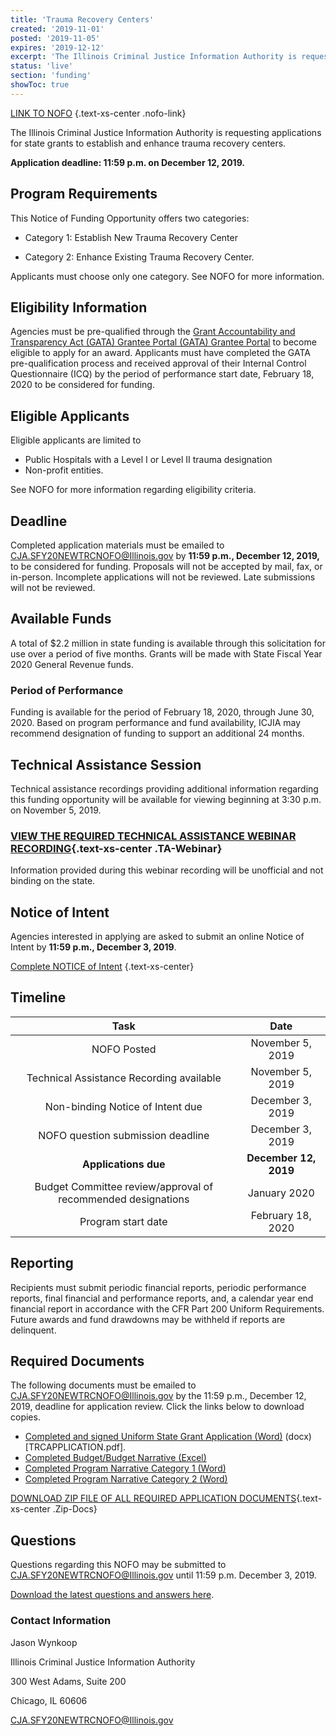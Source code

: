 ```yaml
---
title: 'Trauma Recovery Centers'
created: '2019-11-01'
posted: '2019-11-05'
expires: '2019-12-12'
excerpt: 'The Illinois Criminal Justice Information Authority is requesting applications for state grants to establish and enhance trauma recovery centers.'
status: 'live'
section: 'funding'
showToc: true
---
```


[LINK TO NOFO](SFY20TraumaRecoveryCenterNOFO.pdf) {.text-xs-center .nofo-link}

The Illinois Criminal Justice Information Authority is requesting applications for state grants to establish and enhance trauma recovery centers.

**Application deadline: 11:59 p.m. on December 12, 2019.**

## Program Requirements

This Notice of Funding Opportunity offers two categories:

- Category 1: Establish New Trauma Recovery Center

- Category 2: Enhance Existing Trauma Recovery Center.

Applicants must choose only one category. See NOFO for more information.

## Eligibility Information

Agencies must be pre-qualified through the [Grant Accountability and Transparency Act (GATA) Grantee Portal (GATA) Grantee Portal](https://grants.illinois.gov/portal/) to become eligible to apply for an award. Applicants must have completed the GATA pre-qualification process and received approval of their Internal Control Questionnaire (ICQ) by the period of performance start date, February 18, 2020 to be considered for funding.

## Eligible Applicants

Eligible applicants are limited to

- Public Hospitals with a Level I or Level II trauma designation
- Non-profit entities.

See NOFO for more information regarding eligibility criteria.

## Deadline

Completed application materials must be emailed to CJA.SFY20NEWTRCNOFO@Illinois.gov by **11:59 p.m., December 12, 2019,** to be considered for funding. Proposals will not be accepted by mail, fax, or in-person. Incomplete applications will not be reviewed. Late submissions will not be reviewed.

## Available Funds

A total of $2.2 million in state funding is available through this solicitation for use over a period of five months. Grants will be made with State Fiscal Year 2020 General Revenue funds.

### Period of Performance

Funding is available for the period of February 18, 2020, through June 30, 2020. Based on program performance and fund availability, ICJIA may recommend designation of funding to support an additional 24 months.

## Technical Assistance Session

Technical assistance recordings providing additional information regarding this funding opportunity will be available for viewing beginning at 3:30 p.m. on November 5, 2019.

### [VIEW THE REQUIRED TECHNICAL ASSISTANCE WEBINAR RECORDING](https://youtu.be/KwOyaaTQFNw){.text-xs-center .TA-Webinar}

Information provided during this webinar recording will be unofficial and not binding on the state.

## Notice of Intent

Agencies interested in applying are asked to submit an online Notice of Intent by **11:59 p.m., December 3, 2019**.

[Complete NOTICE of Intent](https://icjia.az1.qualtrics.com/jfe/form/SV_cCpxgR4FeMzYBox) {.text-xs-center}

## Timeline

|                             Task                             |         Date          |
| :----------------------------------------------------------: | :-------------------: |
|                         NOFO Posted                          |   November 5, 2019    |
|           Technical Assistance Recording available           |   November 5, 2019    |
|               Non-binding Notice of Intent due               |   December 3, 2019    |
|              NOFO question submission deadline               |   December 3, 2019    |
|                     **Applications due**                     | **December 12, 2019** |
| Budget Committee review/approval of recommended designations |     January 2020      |
|                      Program start date                      |   February 18, 2020   |

## Reporting

Recipients must submit periodic financial reports, periodic performance reports, final financial and performance reports, and, a calendar year end financial report in accordance with the CFR Part 200 Uniform Requirements. Future awards and fund drawdowns may be withheld if reports are delinquent.

## Required Documents

The following documents must be emailed to CJA.SFY20NEWTRCNOFO@Illinois.gov by the 11:59 p.m., December 12, 2019, deadline for application review. Click the links below to download copies.

- [Completed and signed Uniform State Grant Application (Word)](SFY20TRCApplication.docx) (docx) [TRCAPPLICATION.pdf].
- [Completed Budget/Budget Narrative (Excel)](ICJIATRCBudget.xlsx)
- [Completed Program Narrative Category 1 (Word)](NarrativeCategory1NewTRC.DOCX)
- [Completed Program Narrative Category 2 (Word)](NarrativeCategory2ExisitingTRC.DOCX)

[DOWNLOAD ZIP FILE OF ALL REQUIRED APPLICATION DOCUMENTS](SFY20TRCZip.zip){.text-xs-center .Zip-Docs}

## Questions

Questions regarding this NOFO may be submitted to CJA.SFY20NEWTRCNOFO@Illinois.gov until 11:59 p.m. December 3, 2019.

[Download the latest questions and answers here](ResponsetoTRCnofoQuestions.doc).

### Contact Information

Jason Wynkoop

Illinois Criminal Justice Information Authority

300 West Adams, Suite 200

Chicago, IL 60606

CJA.SFY20NEWTRCNOFO@Illinois.gov
